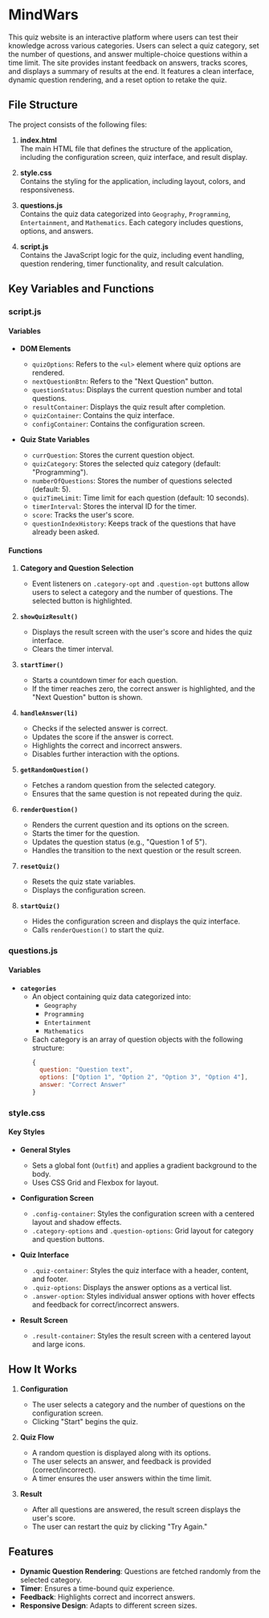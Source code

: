 # MindWars
This quiz website is an interactive platform where users can test their knowledge across various categories. Users can select a quiz category, set the number of questions, and answer multiple-choice questions within a time limit. The site provides instant feedback on answers, tracks scores, and displays a summary of results at the end. It features a clean interface, dynamic question rendering, and a reset option to retake the quiz.

## File Structure
The project consists of the following files:

1. **index.html**  
   The main HTML file that defines the structure of the application, including the configuration screen, quiz interface, and result display.

2. **style.css**  
   Contains the styling for the application, including layout, colors, and responsiveness.

3. **questions.js**  
   Contains the quiz data categorized into `Geography`, `Programming`, `Entertainment`, and `Mathematics`. Each category includes questions, options, and answers.

4. **script.js**  
   Contains the JavaScript logic for the quiz, including event handling, question rendering, timer functionality, and result calculation.

## Key Variables and Functions

### script.js

#### Variables
- **DOM Elements**
  - `quizOptions`: Refers to the `<ul>` element where quiz options are rendered.
  - `nextQuestionBtn`: Refers to the "Next Question" button.
  - `questionStatus`: Displays the current question number and total questions.
  - `resultContainer`: Displays the quiz result after completion.
  - `quizContainer`: Contains the quiz interface.
  - `configContainer`: Contains the configuration screen.

- **Quiz State Variables**
  - `currQuestion`: Stores the current question object.
  - `quizCategory`: Stores the selected quiz category (default: "Programming").
  - `numberOfQuestions`: Stores the number of questions selected (default: 5).
  - `quizTimeLimit`: Time limit for each question (default: 10 seconds).
  - `timerInterval`: Stores the interval ID for the timer.
  - `score`: Tracks the user's score.
  - `questionIndexHistory`: Keeps track of the questions that have already been asked.

#### Functions
1. **Category and Question Selection**
   - Event listeners on `.category-opt` and `.question-opt` buttons allow users to select a category and the number of questions. The selected button is highlighted.

2. **`showQuizResult()`**
   - Displays the result screen with the user's score and hides the quiz interface.
   - Clears the timer interval.

3. **`startTimer()`**
   - Starts a countdown timer for each question.
   - If the timer reaches zero, the correct answer is highlighted, and the "Next Question" button is shown.

4. **`handleAnswer(li)`**
   - Checks if the selected answer is correct.
   - Updates the score if the answer is correct.
   - Highlights the correct and incorrect answers.
   - Disables further interaction with the options.

5. **`getRandomQuestion()`**
   - Fetches a random question from the selected category.
   - Ensures that the same question is not repeated during the quiz.

6. **`renderQuestion()`**
   - Renders the current question and its options on the screen.
   - Starts the timer for the question.
   - Updates the question status (e.g., "Question 1 of 5").
   - Handles the transition to the next question or the result screen.

7. **`resetQuiz()`**
   - Resets the quiz state variables.
   - Displays the configuration screen.

8. **`startQuiz()`**
   - Hides the configuration screen and displays the quiz interface.
   - Calls `renderQuestion()` to start the quiz.

### questions.js

#### Variables
- **`categories`**
  - An object containing quiz data categorized into:
    - `Geography`
    - `Programming`
    - `Entertainment`
    - `Mathematics`
  - Each category is an array of question objects with the following structure:
    ```javascript
    {
      question: "Question text",
      options: ["Option 1", "Option 2", "Option 3", "Option 4"],
      answer: "Correct Answer"
    }
    ```

### style.css

#### Key Styles
- **General Styles**
  - Sets a global font (`Outfit`) and applies a gradient background to the body.
  - Uses CSS Grid and Flexbox for layout.

- **Configuration Screen**
  - `.config-container`: Styles the configuration screen with a centered layout and shadow effects.
  - `.category-options` and `.question-options`: Grid layout for category and question buttons.

- **Quiz Interface**
  - `.quiz-container`: Styles the quiz interface with a header, content, and footer.
  - `.quiz-options`: Displays the answer options as a vertical list.
  - `.answer-option`: Styles individual answer options with hover effects and feedback for correct/incorrect answers.

- **Result Screen**
  - `.result-container`: Styles the result screen with a centered layout and large icons.

## How It Works
1. **Configuration**
   - The user selects a category and the number of questions on the configuration screen.
   - Clicking "Start" begins the quiz.

2. **Quiz Flow**
   - A random question is displayed along with its options.
   - The user selects an answer, and feedback is provided (correct/incorrect).
   - A timer ensures the user answers within the time limit.

3. **Result**
   - After all questions are answered, the result screen displays the user's score.
   - The user can restart the quiz by clicking "Try Again."

## Features
- **Dynamic Question Rendering**: Questions are fetched randomly from the selected category.
- **Timer**: Ensures a time-bound quiz experience.
- **Feedback**: Highlights correct and incorrect answers.
- **Responsive Design**: Adapts to different screen sizes.

